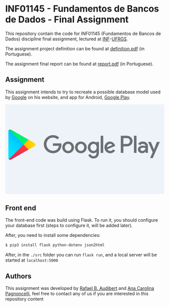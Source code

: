 # INF01145 - Fundamentos de Bancos de Dados - Final Assignment

This repository contain the code for INF01145 (Fundamentos de Bancos de Dados) discipline final assignment, lectured at [INF](https://inf.ufrgs.br)-[UFRGS](https://ufrgs.br).

The assignment project definition can be found at [definition.pdf](./definition.pdf) (in Portuguese).

The assignment final report can be found at [report.pdf](./report.pdf) (in Portuguese).

## Assignment

This assignment intends to try to recreate a possible database model used by [Google](https://google.com) on his website, and app for Android, [Google Play](https://play.google.com).

![google-play](./images/google-play.png)

## Front end

The front-end code was build using Flask. To run it, you should configure your database first (steps to configure it, will be added later).

After, you need to install some dependencies:
```bash
$ pip3 install flask python-dotenv json2html
```

After, in the `./src` folder you can run `flask run`, and a local server will be started at `localhost:5000`

## Authors
This assignment was developed by [Rafael B. Audibert](https://github.com/rafaeelaudibert) and [Ana Carolina Pagnoncelli](https://github.com/Ana2877), feel free to contact any of us if you are interested in this repository content
